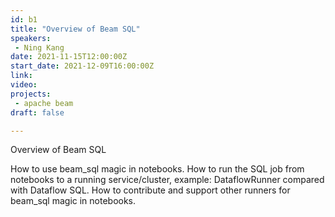 ```yaml
---
id: b1
title: "Overview of Beam SQL"
speakers:
 - Ning Kang
date: 2021-11-15T12:00:00Z
start_date: 2021-12-09T16:00:00Z
link:  
video:
projects: 
 - apache beam
draft: false

---
```


Overview of Beam SQL

How to use beam_sql magic in notebooks. How to run the SQL job from notebooks to a running service/cluster, example: DataflowRunner compared with Dataflow SQL. How to contribute and support other runners for beam_sql magic in notebooks.


